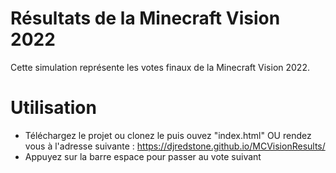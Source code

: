 # Résultats de la Minecraft Vision 2022

Cette simulation représente les votes finaux de la Minecraft Vision 2022.

# Utilisation

- Téléchargez le projet ou clonez le puis ouvez "index.html" OU rendez vous à l'adresse suivante : https://djredstone.github.io/MCVisionResults/
- Appuyez sur la barre espace pour passer au vote suivant

